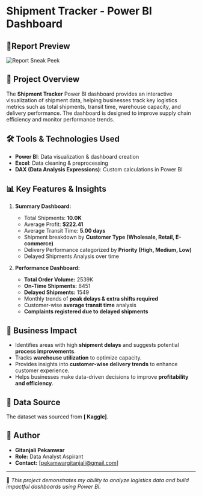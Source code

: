 # Shipment Tracker - Power BI Dashboard

## 📸Report Preview
![Report Sneak Peek](https://github.com/GitanjaliPekamwar/Hospital-Management-System-Analysis/blob/main/Hosital%20Management%20Project/Screenshot%202025-05-03%20192945.png)

## 📌 Project Overview
The **Shipment Tracker** Power BI dashboard provides an interactive visualization of shipment data, helping businesses track key logistics metrics such as total shipments, transit time, warehouse capacity, and delivery performance. The dashboard is designed to improve supply chain efficiency and monitor performance trends.

## 🛠️ Tools & Technologies Used
- **Power BI**: Data visualization & dashboard creation
- **Excel**: Data cleaning & preprocessing
- **DAX (Data Analysis Expressions)**: Custom calculations in Power BI

## 📊 Key Features & Insights
1. **Summary Dashboard:**
   - Total Shipments: **10.0K**
   - Average Profit: **$222.41**
   - Average Transit Time: **5.00 days**
   - Shipment breakdown by **Customer Type (Wholesale, Retail, E-commerce)**
   - Delivery Performance categorized by **Priority (High, Medium, Low)**
   - Delayed Shipments Analysis over time
   
2. **Performance Dashboard:**
   - **Total Order Volume:** 2539K
   - **On-Time Shipments:** 8451
   - **Delayed Shipments:** 1549
   - Monthly trends of **peak delays & extra shifts required**
   - Customer-wise **average transit time** analysis
   - **Complaints registered due to delayed shipments**

## 🎯 Business Impact
- Identifies areas with high **shipment delays** and suggests potential **process improvements**.
- Tracks **warehouse utilization** to optimize capacity.
- Provides insights into **customer-wise delivery trends** to enhance customer experience.
- Helps businesses make data-driven decisions to improve **profitability and efficiency**.

## 📂 Data Source
The dataset was sourced from **[ Kaggle]**.

## 📝 Author
- **Gitanjali Pekamwar**
- **Role:** Data Analyst Aspirant
- **Contact:** [pekamwargitanjali@gmail.com]

---

🔹 *This project demonstrates my ability to analyze logistics data and build impactful dashboards using Power BI.*
